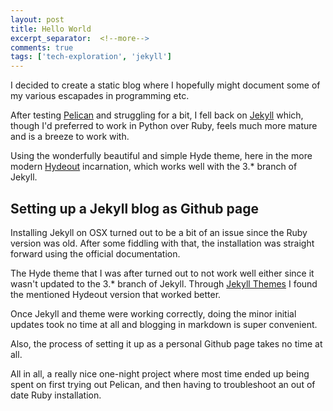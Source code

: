 ```yaml
---
layout: post
title: Hello World
excerpt_separator:  <!--more-->
comments: true
tags: ['tech-exploration', 'jekyll']
---
```


I decided to create a static blog where I hopefully might document some of my
various escapades in programming etc.

After testing [Pelican](https://blog.getpelican.com/) and struggling for a bit,
I fell back on [Jekyll](https://jekyllrb.com) which, though I'd preferred to work in
Python over Ruby, feels much more mature and is a breeze to work with.

Using the wonderfully beautiful and simple Hyde theme, here in the more modern
[Hydeout](https://github.com/fongandrew/hydeout) incarnation, which works well
with the 3.* branch of Jekyll.

## Setting up a Jekyll blog as Github page
Installing Jekyll on OSX turned out to be a bit of an issue since the Ruby
version was old. After some fiddling with that, the installation was straight
forward using the official documentation.

The Hyde theme that I was after turned out to not work well either since it
wasn't updated to the 3.* branch of Jekyll. Through [Jekyll Themes](http://jekyllthemes.org/)
I found the mentioned Hydeout version that worked better.

Once Jekyll and theme were working correctly, doing the minor initial updates
took no time at all and blogging in markdown is super convenient.

Also, the process of setting it up as a personal Github page takes no time at
all.

All in all, a really nice one-night project where most time ended up being spent
on first trying out Pelican, and then having to troubleshoot an out of date Ruby
installation.

